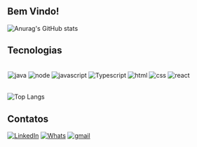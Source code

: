 
## Bem Vindo!

![Anurag's GitHub stats](https://github-readme-stats.vercel.app/api?username=wallacegoulart&show_icons=true&theme=dracula)


## Tecnologias
<div style="display:inline_block ; margin:1px"><br/>
    <img align="center" alt="java" src="https://img.shields.io/badge/Java-ED8B00?style=for-the-badge&logo=openjdk&logoColor=white"/>
    <img align="center" alt="node" src="https://img.shields.io/badge/Node.js-43853D?style=for-the-badge&logo=node.js&logoColor=white"/>
    <img align="center" alt="javascript" src="https://img.shields.io/badge/JavaScript-323330?style=for-the-badge&logo=javascript&logoColor=F7DF1E"/>
    <img align="center" alt="Typescript" src="https://img.shields.io/badge/TypeScript-007ACC?style=for-the-badge&logo=typescript&logoColor=white"/>
    <img align="center" alt="html" src="https://img.shields.io/badge/HTML5-E34F26?style=for-the-badge&logo=html5&logoColor=white"/>
    <img align="center" alt="css" src="https://img.shields.io/badge/CSS3-1572B6?style=for-the-badge&logo=css3&logoColor=white"/>
    <img align="center" alt="react" src="https://img.shields.io/badge/React-20232A?style=for-the-badge&logo=react&logoColor=61DAFB"/>
</div><br/>

![Top Langs](https://github-readme-stats.vercel.app/api/top-langs/?username=wallacegoulart&size_weight=0.5&count_weight=0.5)


## Contatos
[![LinkedIn](https://img.shields.io/badge/LinkedIn-0077B5?style=for-the-badge&logo=linkedin&logoColor=white)](https://www.linkedin.com/in/wallacegoulart/)
[![Whats](https://img.shields.io/badge/WhatsApp-25D366?style=for-the-badge&logo=whatsapp&logoColor=white)](https://wa.me/+5511992663862)
[![gmail](https://img.shields.io/badge/Gmail-D14836?style=for-the-badge&logo=gmail&logoColor=white)](mailto:wallacegc@hotmail.com)
